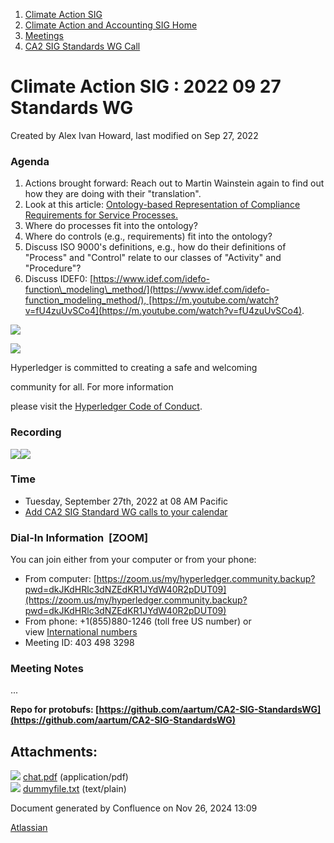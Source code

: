 1. [Climate Action SIG](index.html)
2. [Climate Action and Accounting SIG Home](Climate-Action-and-Accounting-SIG-Home_19005445.html)
3. [Meetings](Meetings_19005583.html)
4. [CA2 SIG Standards WG Call](CA2-SIG-Standards-WG-Call_19007176.html)

# Climate Action SIG : 2022 09 27 Standards WG

Created by Alex Ivan Howard, last modified on Sep 27, 2022

### Agenda

1. Actions brought forward: Reach out to Martin Wainstein again to find out how they are doing with their "translation".
2. Look at this article: [Ontology-based Representation of Compliance Requirements for Service Processes.](https://www.researchgate.net/publication/220854043_Ontology-based_Representation_of_Compliance_Requirements_for_Service_Processes)
3. Where do processes fit into the ontology?
4. Where do controls (e.g., requirements) fit into the ontology?
5. Discuss ISO 9000's definitions, e.g., how do their definitions of "Process" and "Control" relate to our classes of "Activity" and "Procedure"?
6. Discuss IDEF0: [https://www.idef.com/idefo-function\_modeling\_method/](https://www.idef.com/idefo-function_modeling_method/), [https://m.youtube.com/watch?v=fU4zuUvSCo4](https://m.youtube.com/watch?v=fU4zuUvSCo4).

![](https://wiki.hyperledger.org/download/attachments/29034696/Antitrustnotice.png?version=1&modificationDate=1581695654000&api=v2)

![](https://wiki.hyperledger.org/download/attachments/2392771/welcome.png?version=2&modificationDate=1572450107000&api=v2)

Hyperledger is committed to creating a safe and welcoming

community for all. For more information

please visit the [Hyperledger Code of Conduct](https://lf-hyperledger.atlassian.net/wiki/display/HYP/Hyperledger+Code+of+Conduct).

### Recording

![](plugins/servlet/confluence/placeholder/unknown-attachment)[![](attachments/thumbnails/19009676/19009682)](attachments/19009676/19009682.pdf)

### **Time**

- Tuesday, September 27th, 2022 at 08 AM Pacific
- [Add CA2 SIG Standard WG calls to your calendar](https://lists.hyperledger.org/g/climate-sig/ics/invite.ics?repeatid=36679)

### **Dial-In Information  \[ZOOM]**

You can join either from your computer or from your phone:

- From computer: [https://zoom.us/my/hyperledger.community.backup?pwd=dkJKdHRlc3dNZEdKR1JYdW40R2pDUT09](https://zoom.us/my/hyperledger.community.backup?pwd=dkJKdHRlc3dNZEdKR1JYdW40R2pDUT09)
- From phone: +1(855)880-1246 (toll free US number) or view [International numbers](https://zoom.us/u/bAaJoyznp)
- Meeting ID: 403 498 3298

### **Meeting Notes**

...

**Repo for protobufs: [https://github.com/aartum/CA2-SIG-StandardsWG](https://github.com/aartum/CA2-SIG-StandardsWG)**

## Attachments:

![](images/icons/bullet_blue.gif) [chat.pdf](attachments/19009676/19009682.pdf) (application/pdf)  
![](images/icons/bullet_blue.gif) [dummyfile.txt](attachments/19009676/19009681.txt) (text/plain)

Document generated by Confluence on Nov 26, 2024 13:09

[Atlassian](http://www.atlassian.com/)
